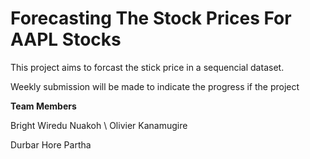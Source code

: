 # Forecasting The Stock Prices For AAPL Stocks
 
This project aims to forcast the stick price in a sequencial dataset.

Weekly submission will be made to indicate the progress if the project

**Team Members**

Bright Wiredu Nuakoh \\
Olivier Kanamugire

Durbar Hore Partha
